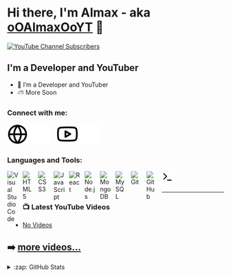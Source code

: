 # Hi there, I'm Almax - aka [oOAlmaxOoYT][youtube] 👋 

[![YouTube Channel Subscribers](https://img.shields.io/youtube/channel/subscribers/UCM6JwZxdcUuHJpDZ_CzaTtw?logo=youtube&logoColor=red&style=for-the-badge)][youtube]



## I'm a Developer and YouTuber

- 🤖 I’m a Developer and YouTuber
- ⛅ More Soon

### Connect with me:

[![website](./img/globe-light.svg)](https://youtube.com/@oOAlmaxOo/)
[![website](./img/globe-dark.svg)](https://youtube.com/@oOAlmaxOo/)
&nbsp;&nbsp;
[![website](./img/youtube-light.svg)](https://youtube.com/@oOAlmaxOo/)
[![website](./img/youtube-dark.svg)](https://youtube.com/@oOAlmaxOo/)

### Languages and Tools:

<img align="left" alt="Visual Studio Code" width="26px" src="https://cdn.jsdelivr.net/gh/devicons/devicon/icons/vscode/vscode-original.svg" style="padding-right:10px;" />
<img align="left" alt="HTML5" width="26px" src="https://cdn.jsdelivr.net/gh/devicons/devicon/icons/html5/html5-original.svg" style="padding-right:10px;" />
<img align="left" alt="CSS3" width="26px" src="https://cdn.jsdelivr.net/gh/devicons/devicon/icons/css3/css3-original.svg" style="padding-right:10px;" />
<img align="left" alt="JavaScript" width="26px" src="https://cdn.jsdelivr.net/gh/devicons/devicon/icons/javascript/javascript-original.svg" style="padding-right:10px;" />
<img align="left" alt="React" width="26px" src="https://cdn.jsdelivr.net/gh/devicons/devicon/icons/react/react-original.svg" style="padding-right:10px;" />
<img align="left" alt="Node.js" width="26px" src="https://cdn.jsdelivr.net/gh/devicons/devicon/icons/nodejs/nodejs-original.svg" style="padding-right:10px;" />
<img align="left" alt="MongoDB" width="26px" src="https://cdn.jsdelivr.net/gh/devicons/devicon/icons/mongodb/mongodb-original.svg" style="padding-right:10px;" />
<img align="left" alt="MySQL" width="26px" src="https://cdn.jsdelivr.net/gh/devicons/devicon/icons/mysql/mysql-original.svg" style="padding-right:10px;" />
<img align="left" alt="Git" width="26px" src="https://cdn.jsdelivr.net/gh/devicons/devicon/icons/git/git-original.svg" style="padding-right:10px;" />
<img align="left" alt="GitHub" width="26px" src="https://cdn.jsdelivr.net/gh/devicons/devicon/icons/github/github-original.svg" style="padding-right:10px;" />
<img align="left" alt="Terminal" width="26px" src="./img/terminal-light.svg" />
<br />
<br />

---

### 📺 Latest YouTube Videos

<!-- YOUTUBE:START -->
- [No Videos](#)
<!-- YOUTUBE:END -->

➡️ [more videos...](https://youtube.com/channel/@oOAlmaxOo/videos)
---


<details>
  <summary>:zap: GitHub Stats</summary>

  <img align="left" alt="oOAlmaxOoYT's GitHub Stats" src="https://github-readme-stats.vercel.app/api?username=oOAlmaxOoYT&show_icons=true&hide_border=false&title_color=1190FC&icon_color=FFE400&bg_color=09131B&text_color=ffffff&border_color=0c1a25" />

</details>

[youtube]: https://youtube.com/@oOAlmaxOo/
